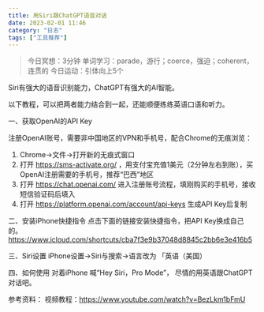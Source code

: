 ```yaml
---
title: 用Siri跟ChatGPT语音对话
date: 2023-02-01 11:46 
category: "日志"
tags: ["工具推荐"]
---
```


> 今日冥想：3分钟
> 单词学习：parade，游行；coerce，强迫；coherent，连贯的
> 今日运动：引体向上5个

Siri有强大的语音识别能力，ChatGPT有强大的AI智能。

以下教程，可以把两者能力结合到一起，还能顺便练练英语口语和听力。

一、获取OpenAI的API Key

注册OpenAI账号，需要非中国地区的VPN和手机号，配合Chrome的无痕浏览：
1. Chrome->文件->打开新的无痕式窗口
2. 打开 https://sms-activate.org/ ，用支付宝充值1美元（2分钟左右到账），买OpenAI注册需要的手机号，推荐“巴西”地区
3. 打开 https://chat.openai.com/  进入注册账号流程，填刚购买的手机号，接收短信验证码后填入
4. 打开 https://platform.openai.com/account/api-keys  生成API Key后复制


二、安装iPhone快捷指令
点击下面的链接安装快捷指令，把API Key换成自己的。
https://www.icloud.com/shortcuts/cba7f3e9b37048d8845c2bb6e3e416b5


三、Siri设置
iPhone设置->Siri与搜索->语言改为 「英语（美国）


四、如何使用
对着iPhone 喊“Hey Siri，Pro Mode”， 尽情的用英语跟ChatGPT对话吧。


参考资料：
视频教程：https://www.youtube.com/watch?v=BezLkm1bFmU
